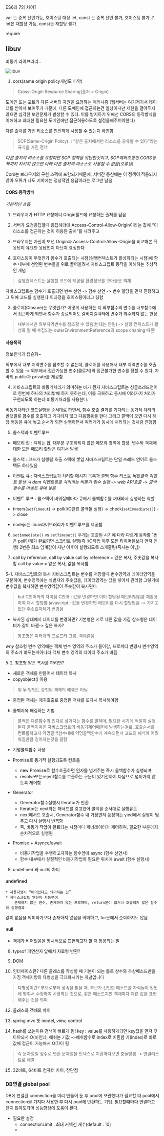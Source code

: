 ES6과 7의 차이?

var 는 중복 선언가능, 호이스팅 대상
let, const 는 중복 선언 불가, 호이스팅 불가..?
let은 재할당 가능, const는 재할당 불가


require

## libuv

비동기 라이브러리..

![libuv](https://github.com/smeil123/CS_Study/blob/master/image/libuv.jpg)

1. cors(same origin policy개념도 파악)
> Cross-Origin Resource Sharing(출처 = Origin)

도메인 또는 포트가 다른 서버의 자원을 요청하는 매커니즘
(웹서버는 여기저기서 데이터를 받아서 보여주기 때문에, 다른 도메인에 접근하는건 일상이지만 제한을 걸어두지 않으면 심각한 보안문제가 발생할 수 있다. 이를 방지하기 위해선 CORS의 동작방식을 이해하고 최대한 필요한 도메인에만 접근허용하도록 설정을해주어야한다)

다른 출처를 가진 리소스를 안전하게 사용할 수 있는지 확인함

> SOP(Same-Origin Policy). : ”같은 출처에서만 리소스를 공유할 수 있다”라는 규칙을 가진 정책

*다른 출처의 리소스를 요청하면 SOP 정책을 위반한것이고, SOP예외조항인 CORS정책까지 지키지 않으면 아예 다른 출처의 리소스도 사용할 수 없음(오류남)*

Cors는 브라우저의 구현 스펙에 포함되기때문에, 서버간 통신에는 이 정책이 적용되지 않아 오류가 나도 서버에는 정상적인 응답이라는 로그만 남음

#### CORS 동작방식
*기본적인 흐름*
1. 브라우저가 HTTP 요청헤더 Origin필드에 요청하는 출처를 담음
2. 서버가 요청응답할때 응답헤더에 Access-Control-Allow-Origin이라는 값에 “이 리스소를 접근하는 것이 허용된 출처”를 내려주고
3. 브라우저는 자신이 보낸 Origin과 Access-Control-Allow-Origin을 비교해본 뒤 응답이 유요한 응답인지 아닌지 결정한다




4. 호이스팅이 무엇인가
함수가 호출되는 시점(실행컨텍스트가 활성화되는 시점)에 함수 내부에 선언된 변수들을 위로 끌어올려서 자바스크립트 동작을 이해하는 추상적인 개념

> 실행컨텍스트는 실행할 코드에 제공될 환경정보를 모아놓은 객체

자바스크립트는 함수가 호출되면 변수 선언 -> 함수 선언 -> 변수 할당을 먼저 진행하고 그 뒤에 코드를 실행한다 이과정을 호이스팅이라고 칭함

3. 클로저(Closure)는 무엇인가? 어떻게 사용하는 지
외부함수의 변수를 내부함수에서 접근하게 되면서 함수가 종료되어도 갈비지컬렉터에 변수가 회수되지 않는 현상
> 내부에서만 외부지역변수를 참조할 수 있음(반대는 안됨) -> 실행 컨텍스트가 활성화 될 때 수집되는 outerEnvironmentReference의 scope chaning 때문!

#### 사용목적
정보은닉과 캡슐화~

외부에서 내부 지역변수를 참조할 수 없는데, 클로저를 사용해서 내부 지역변수를 호출 할 수 있음
-> 외부에서 접근가능한 변수(클로저)와 접근불가한 변수를 정할 수 있다.
자바의 public과 private를 제공함

4. 자바스크립트의 비동기처리가 의미하는 바가 뭔지
자바스크립트는 싱글쓰레드언어로 한번에 하나의 처리밖에 하지 못하는데, 이를 극복하고 동시에 여러가지 처리가 구현되도록 하는데 비동기처리를 사용한다.

비동기처리란 코드실행을 순서대로 하면서, 함수 호출 결과를 기다리는 동기적 처리의 반댓말로
함수를 호출하고 기다리지 않고 다음행동을 한다
그리고 콜백이 오면 다시 해당 행동을 큐에 쌓고 순서가 되면 실행하면서 여러개가 동시에 처리되는 것처럼 진행함

5. 콜스택과 이벤트루프
* 메모리 힙 : 객체는 힙, 대부분 구조화되지 않은 메모리 영역에 할당. 변수와 객체애 대한 모든 메모리 할당은 여기서 발생
* 콜스택 : 코드가 실행될 호출 스택에 쌓임
자바스크립트는 단일 쓰레드 언어로 콜스택도 하나있음
* 이벤트 큐 : 자바스크립트가 처리할 메시지 목록과 콜백 함수 리스트
*버튼클릭 이벤트 발생 시 dom 이벤트등을 처리하는 비동기 함수 실행 -> web API호출 -> 콜백 함수를 이벤트 큐에 넣음*

* 이벤트 루프 : 콜스택이 비워질때마다 큐에서 콜백함수를 꺼내와서 실행하는 역할
* timers(`setTimeout`) -> poll(I/O관련 콜백들 실행) -> check(`setImmediate()`) -> close
* nodejs는 libuv라이브러리가 이벤트루프를 제공함

6. `setImmediate()` vs `setTimeout()`
두개는 호출된 시기에 다라 다르게 동작함
1번은 poll단계가 완료되면 스크립트 실행(즉 I/O작업 이후 모든 타이머들보다 먼저 진행)
2번은 최소 임계값이 지난 이후이 실행되도록 스케줄링(즉시는 아님)


8. call by reference, call by value
call by reference = 깊은 복사, 주솟값을 복사함
call by value = 얕은 복사, 값을 복사함

5-1. 자바스크립트의 복사
자바스크립트는 변수를 저장할때 변수영역과 데이터영역을 구분하여, 변수영역에는 식별자와 주솟값을, 데이터영역는 값을 넣어서 관리함
그렇기에 변수값을 복사하면 변수영역값이 주솟값이 복사된다
> but C언어와의 차이점
> C언어 : 값을 변경하면 이미 할당된 메모리범위를 재활용하여 다시 할당함
> javascript : 값을 변경하면 메모리를 다시 할당받음 -> 가지고 있던 주솟값자체가 변경됨

* 복사된 상태에서 데이터를 변경하면?
기본형은 서로 다른 값을 가짐
참조형은 데이터가 같이 바뀜-> 깊은 복사?

>참조형은 여러개의 프로프티 그룹, 객체같음

*why* 참조형 변수 영역에는 객체 변수 영역의 주소가 들어감, 프로퍼티 변경시 변수영역의 주소가 바뀌는게아니라 객체 변수 영역의 데이터 주소가 바뀜

5-2. 참조형 얕은 복사를 하려면?
* 새로운 객체를 만들어서 데이터 복사
* copyobject() 이용
> 위 두 방법도 중첩된 객체의 해결은 아님
* 중첩된 객체는 재귀호출로 중첩된 객체를 또다시 복사해야함

6. 콜백지옥 해결하는 기법
>콜백은 다른함수의 인자로 넘겨지는 함수를 말하며, 필요한 시기에 적절히 실행된다
콜백지옥은 자바스크립트의 비동기제어때문에 발생하는걸로, 호출순서를 컨트롤하고자 익명콜백함수내에 익명콜백함수가 계속되면서 코드의 해석이 어려워질만큼 길어지는것을 말함

* 기명콜백함수 사용
* Promise로 동기적 실행되도록 컨트롤
	* new Promise로 함수호출하면 인자를 넘겨주는 즉시 콜백함수가 실행되며
	* resolve또는reject함수를 호출하는 구문이 있기전까지 다음으로 넘어가지 않도록 제어함
* Generator
	* Generator함수실행시 Iterator가 반환
	* Iterator는 next라는 매서드를 갖고있어 콜백을 순서대로 실행유도
	* next메서드 호출시, Generator함수 내 가장먼저 등장하는 yied에서 실행이 멈추고 다시 실행시 반복함
	* 즉, 비동기 작업이 완료되는 시점마다 제너레이터가 제어하여, 필요한 부분까지 순차적으로 실행됨

* Promise + Asynce/await
	* 비동기작업을 수행하고자하는 함수앞에 async (함수 선언시)
	* 함수 내부에서 실질적인 비동기작업이 필요한 위치에 await (함수 실행시)

8. undefined 와 null의 차이
#### undefined
	* 사용자명시 “비어있다고 의미하는 값”
	* 자바스크립트 엔진이 자동부여
		존재하지 않는 변수, 존재하지 않는 프로퍼티, return문이 없거나 호출되지 않은 함수의 실행결과
값이 없음을 의미하기보다 존재하지 않음을 의미하고, for문에서 순회하지도 않음
#### null
* 객체가 비어있음을 명시적으로 표현하고자 할 때 통용되는 말

8. typeof
피연산자 앞에서 자료형 반환?

10. DOM

11. 인터페이스란?
다른 클래스를 작성할 때 기본이 되는 틀로 상수와 추상메소드만을 가짐
객체지향의 다형성을 극대화시키는 개념입니다

> 다형성이란? 부모로부터 상속을 받을 때, 부모가 선언한 메소드를 자식들이 입맛에 맞춰서 수정하여 사용하는 것으로, 같은 메소드지만 객체마다 다른 값을 표현해주는 것을 의미

12. 클래스와 객체의 차이

13. spring mvc 뜻
model, view, control

14. hash를 쓰는이유
검색이 빠르게 됨!
key : value를 사용하게되면 key값을 먼저 찾아야되서 O(n)인데,
해쉬는 키값 ->해쉬함수로 index로 치환함 
키(index)로 바로 값에 접근이 가능해서 O(1)이 됨
> 즉 문자열일 정수로 변환
문자열을 인덱스로 치환하다보면 충돌발생 -> 연결리스트로 해결

15. 32비트, 64비트 컴퓨터 차이, 장단점



  
### DB연결 global pool
DB에 연결된  connection을 미리 만들어 둔 후 pool에 보관했다가 필요할 때 pool에서 connection을 가져다 사용한 후 다시 pool에 반환하는 기법.
필요할때마다 연결하고 닫지 않아도되어 성능향상에 도움이 된다.

* 필요한 설정
	* connectionLimit : 최대 커넥션 개수(default : 10)
	* 
<!--stackedit_data:
eyJoaXN0b3J5IjpbMTg3MjIwNDExMywtNjAyODI2NzA4LC0xMz
czMzAwMzMwLC0xODc4ODg2ODU5LDU0OTI5Mjc5OSwxNjk4MDI1
MTQ3LDE3MzUwMDAwNiwxNjg2OTU5OTk4LDE1NTY1MDg4NzAsNT
Y1OTEwMjU1LDEzMDYzMjM3OTRdfQ==
-->